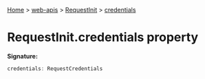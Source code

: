 [Home](./index) &gt; [web-apis](./web-apis.md) &gt; [RequestInit](./web-apis.requestinit.md) &gt; [credentials](./web-apis.requestinit.credentials.md)

# RequestInit.credentials property


**Signature:**
```javascript
credentials: RequestCredentials
```
